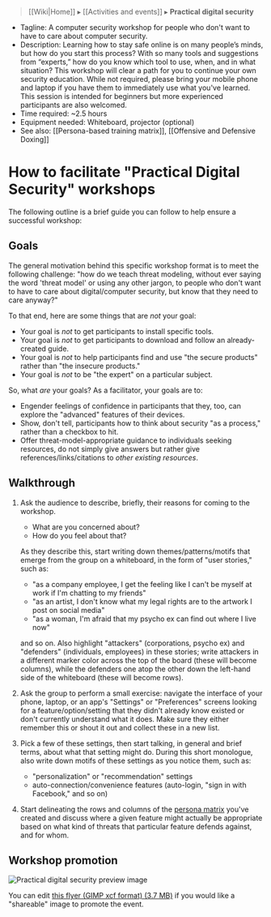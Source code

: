 > [[Wiki|Home]] ▸ [[Activities and events]] ▸ **Practical digital security**

* Tagline: A computer security workshop for people who don't want to have to care about computer security.
* Description: Learning how to stay safe online is on many people’s minds, but how do you start this process? With so many tools and suggestions from “experts,” how do you know which tool to use, when, and in what situation? This workshop will clear a path for you to continue your own security education. While not required, please bring your mobile phone and laptop if you have them to immediately use what you've learned. This session is intended for beginners but more experienced participants are also welcomed.
* Time required: ~2.5 hours
* Equipment needed: Whiteboard, projector (optional)
* See also: [[Persona-based training matrix]], [[Offensive and Defensive Doxing]]

# How to facilitate "Practical Digital Security" workshops

The following outline is a brief guide you can follow to help ensure a successful workshop:

## Goals

The general motivation behind this specific workshop format is to meet the following challenge: "how do we teach threat modeling, without ever saying the word 'threat model' or using any other jargon, to people who don't want to have to care about digital/computer security, but know that they need to care anyway?"

To that end, here are some things that are *not* your goal:

* Your goal is *not* to get participants to install specific tools.
* Your goal is *not* to get participants to download and follow an already-created guide.
* Your goal is *not* to help participants find and use "the secure products" rather than "the insecure products."
* Your goal is *not* to be "the expert" on a particular subject.

So, what *are* your goals? As a facilitator, your goals are to:

* Engender feelings of confidence in participants that they, too, can explore the "advanced" features of their devices.
* Show, don't tell, participants how to think about security "as a process," rather than a checkbox to hit.
* Offer threat-model-appropriate guidance to individuals seeking resources, do not simply give answers but rather give references/links/citations to *other existing resources*.

## Walkthrough

1. Ask the audience to describe, briefly, their reasons for coming to the workshop.
    * What are you concerned about?
    * How do you feel about that?  

    As they describe this, start writing down themes/patterns/motifs that emerge from the group on a whiteboard, in the form of "user stories," such as:

    * "as a company employee, I get the feeling like I can't be myself at work if I'm chatting to my friends"
    * "as an artist, I don't know what my legal rights are to the artwork I post on social media"
    * "as a woman, I'm afraid that my psycho ex can find out where I live now"

    and so on. Also highlight "attackers" (corporations, psycho ex) and "defenders" (individuals, employees) in these stories; write attackers in a different marker color across the top of the board (these will become columns), while the defenders one atop the other down the left-hand side of the whiteboard (these will become rows).
1. Ask the group to perform a small exercise: navigate the interface of your phone, laptop, or an app's "Settings" or "Preferences" screens looking for a feature/option/setting that they didn't already know existed or don't currently understand what it does. Make sure they either remember this or shout it out and collect these in a new list.
1. Pick a few of these settings, then start talking, in general and brief terms, about what that setting might do. During this short monologue, also write down motifs of these settings as you notice them, such as:
    * "personalization" or "recommendation" settings
    * auto-connection/convenience features (auto-login, "sign in with Facebook," and so on)
1. Start delineating the rows and columns of the [persona matrix](https://github.com/AnarchoTechNYC/meta/wiki/Persona-based-training-matrix) you've created and discuss where a given feature might actually be appropriate based on what kind of threats that particular feature defends against, and for whom.

## Workshop promotion

![Practical digital security preview image](https://s3.amazonaws.com/misc.positiondev.com/practicaldigital-preview.png)

You can edit [this flyer (GIMP xcf format) (3.7 MB)](https://s3.amazonaws.com/misc.positiondev.com/practicaldigital.xcf) if you would like a "shareable" image to promote the event.